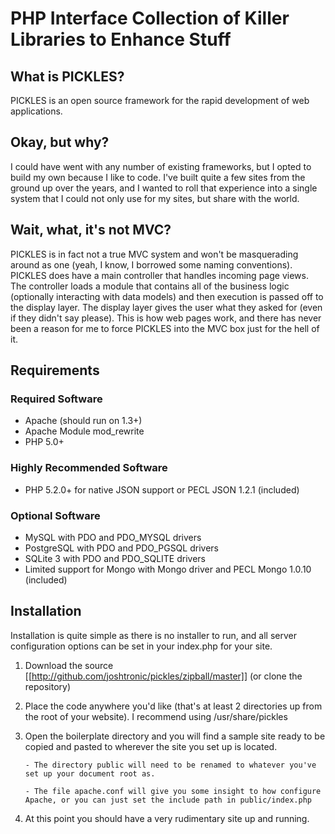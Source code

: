 # PHP Interface Collection of Killer Libraries to Enhance Stuff

## What is PICKLES?

PICKLES is an open source framework for the rapid development of web applications.

## Okay, but why?

I could have went with any number of existing frameworks, but I opted to build my own because I like to code. I've built quite a few sites from the ground up over the years, and I wanted to roll that experience into a single system that I could not only use for my sites, but share with the world.

## Wait, what, it's not MVC?

PICKLES is in fact not a true MVC system and won't be masquerading around as one (yeah, I know, I borrowed some naming conventions). PICKLES does have a main controller that handles incoming page views. The controller loads a module that contains all of the business logic (optionally interacting with data models) and then execution is passed off to the display layer. The display layer gives the user what they asked for (even if they didn't say please). This is how web pages work, and there has never been a reason for me to force PICKLES into the MVC box just for the hell of it.

## Requirements

### Required Software

* Apache (should run on 1.3+)
* Apache Module mod_rewrite
* PHP 5.0+

### Highly Recommended Software

* PHP 5.2.0+ for native JSON support or PECL JSON 1.2.1 (included)

### Optional Software

* MySQL with PDO and PDO_MYSQL drivers
* PostgreSQL with PDO and PDO_PGSQL drivers
* SQLite 3 with PDO and PDO_SQLITE drivers
* Limited support for Mongo with Mongo driver and PECL Mongo 1.0.10 (included)

## Installation

Installation is quite simple as there is no installer to run, and all server configuration options can be set in your index.php for your site.

1. Download the source [[http://github.com/joshtronic/pickles/zipball/master]] (or clone the repository)

2. Place the code anywhere you'd like (that's at least 2 directories up from the root of your website). I recommend using /usr/share/pickles

3. Open the boilerplate directory and you will find a sample site ready to be copied and pasted to wherever the site you set up is located.

       - The directory public will need to be renamed to whatever you've set up your document root as.

       - The file apache.conf will give you some insight to how configure Apache, or you can just set the include path in public/index.php

4. At this point you should have a very rudimentary site up and running.
